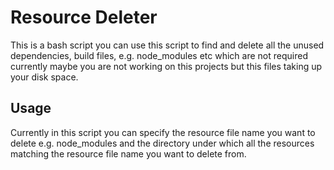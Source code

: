 # Resource Deleter
This is a bash script you can use this script to find and delete all the unused dependencies, build files, e.g. node_modules etc which are not required currently maybe you are not working on this projects but this files taking up your disk space.

## Usage
Currently in this script you can specify the resource file name you want to delete e.g. node_modules and the directory under which
all the resources matching the resource file name you want to delete from.